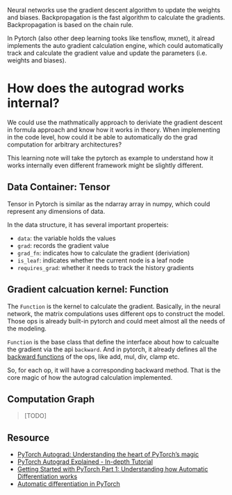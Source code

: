 Neural networks use the gradient descent algorithm to update the weights and biases. Backpropagation is the fast algorithm to calculate the gradients. Backpropagation is based on the chain rule.

In Pytorch (also other deep learning tooks like tensflow, mxnet), it alread implements the auto gradient calculation engine, which could automatically track and calculate the gradient value and update the parameters (i.e. weights and biases).

# How does the autograd works internal?
We could use the mathmatically approach to deriviate the gradient descent in formula approach and know how it works in theory. When implementing in the code level, how could it be able to automatically do the grad computation for arbitrary architectures?

This learning note will take the pytorch as example to understand how it works internally even different framework might be slightly different.

## Data Container: Tensor
Tensor in Pytorch is similar as the ndarray array in numpy, which could represent any dimensions of data.

In the data structure, it has several important properteis:
- `data`: the variable holds the values
- `grad`: records the gradient value
- `grad_fn`: indicates how to calculate the gradient (deriviation)
- `is_leaf`: indicates whether the current node is a leaf node
- `requires_grad`: whether it needs to track the history gradients

## Gradient calcuation kernel: Function 
The `Function` is the kernel to calculate the gradient. Basically, in the neural network, the matrix compulations uses different ops to construct the model. Those ops is already built-in pytorch and could meet almost all the needs of the modeling.

`Function` is the base class that define the interface about how to calcualte the gradient via the api `backward`. And in pytorch, it already defines all the [backward functions](https://github.com/pytorch/pytorch/blob/master/torch/csrc/jit/symbolic_script.cpp) of the ops, like add, mul, div, clamp etc.

So, for each op, it will have a corresponding backward method. That is the core magic of how the autograd calculation implemented.

## Computation Graph
> [TODO]

## Resource
- [PyTorch Autograd: Understanding the heart of PyTorch’s magic](https://towardsdatascience.com/pytorch-autograd-understanding-the-heart-of-pytorchs-magic-2686cd94ec95)
- [PyTorch Autograd Explained - In-depth Tutorial](https://www.youtube.com/watch?v=MswxJw-8PvE)
- [Getting Started with PyTorch Part 1: Understanding how Automatic Differentiation works](https://towardsdatascience.com/getting-started-with-pytorch-part-1-understanding-how-automatic-differentiation-works-5008282073ec)
- [Automatic differentiation in PyTorch](https://openreview.net/pdf?id=BJJsrmfCZ)